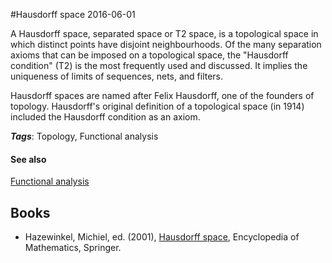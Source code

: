 
#Hausdorff space
2016-06-01

A Hausdorff space, separated space or T2 space, is a topological space in which distinct points have disjoint neighbourhoods. Of the many separation axioms that can be imposed on a topological space, the "Hausdorff condition" (T2) is the most frequently used and discussed. It implies the uniqueness of limits of sequences, nets, and filters.

Hausdorff spaces are named after Felix Hausdorff, one of the founders of topology. Hausdorff's original definition of a topological space (in 1914) included the Hausdorff condition as an axiom.

***Tags***: Topology, Functional analysis

#### See also
[Functional analysis](/functional_analysis)
## Books
* Hazewinkel, Michiel, ed. (2001), [Hausdorff space](), Encyclopedia of Mathematics, Springer.


